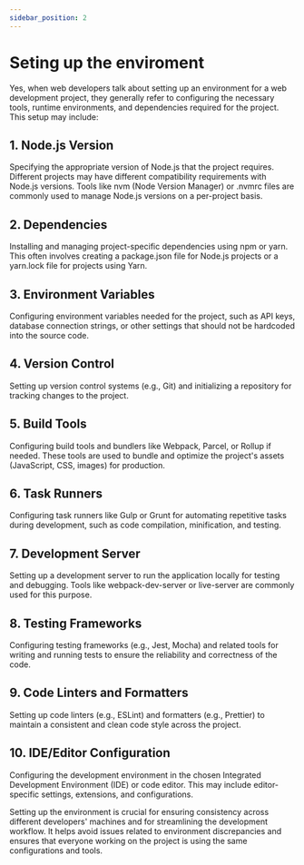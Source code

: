 ```yaml
---
sidebar_position: 2
---
```


# Seting up the enviroment

Yes, when web developers talk about setting up an environment for a web development project, they generally refer to configuring the necessary tools, runtime environments, and dependencies required for the project. This setup may include:

## 1. Node.js Version

Specifying the appropriate version of Node.js that the project requires. Different projects may have different compatibility requirements with Node.js versions. Tools like nvm (Node Version Manager) or .nvmrc files are commonly used to manage Node.js versions on a per-project basis.

## 2. Dependencies

Installing and managing project-specific dependencies using npm or yarn. This often involves creating a package.json file for Node.js projects or a yarn.lock file for projects using Yarn.

## 3. Environment Variables

Configuring environment variables needed for the project, such as API keys, database connection strings, or other settings that should not be hardcoded into the source code.

## 4. Version Control

Setting up version control systems (e.g., Git) and initializing a repository for tracking changes to the project.

## 5. Build Tools

Configuring build tools and bundlers like Webpack, Parcel, or Rollup if needed. These tools are used to bundle and optimize the project's assets (JavaScript, CSS, images) for production.

## 6. Task Runners

Configuring task runners like Gulp or Grunt for automating repetitive tasks during development, such as code compilation, minification, and testing.

## 7. Development Server

Setting up a development server to run the application locally for testing and debugging. Tools like webpack-dev-server or live-server are commonly used for this purpose.

## 8. Testing Frameworks

Configuring testing frameworks (e.g., Jest, Mocha) and related tools for writing and running tests to ensure the reliability and correctness of the code.

## 9. Code Linters and Formatters

Setting up code linters (e.g., ESLint) and formatters (e.g., Prettier) to maintain a consistent and clean code style across the project.

## 10. IDE/Editor Configuration

Configuring the development environment in the chosen Integrated Development Environment (IDE) or code editor. This may include editor-specific settings, extensions, and configurations.

Setting up the environment is crucial for ensuring consistency across different developers' machines and for streamlining the development workflow. It helps avoid issues related to environment discrepancies and ensures that everyone working on the project is using the same configurations and tools.
